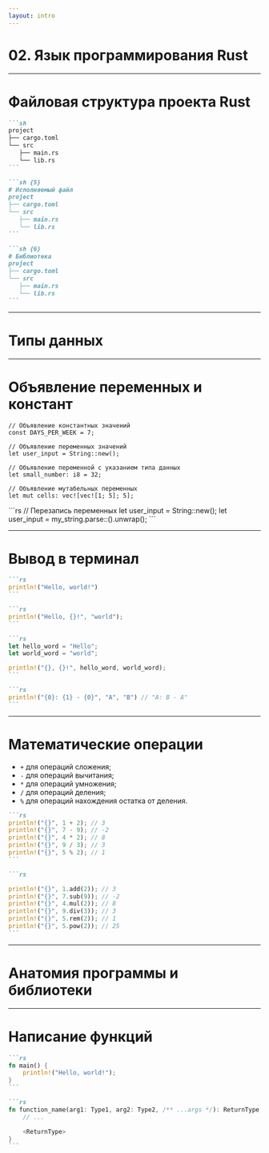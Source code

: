 ```yaml
---
layout: intro
---
```


# 02. Язык программирования Rust

---

# Файловая структура проекта Rust

````md magic-move
```sh
project
├── cargo.toml
└── src
   ├── main.rs
   └── lib.rs
```

```sh {5}
# Исполняемый файл
project
├── cargo.toml
└── src
   ├── main.rs
   └── lib.rs
```

```sh {6}
# Библиотека
project
├── cargo.toml
└── src
   ├── main.rs
   └── lib.rs
```
````

---

# Типы данных

<v-switch>
<template #0>

## Скалярные типы данных

- Знаковые целочисленные: ```i8```, ```i16```, ```i32```, ```i64``` и ```isize```
- Беззнаковые целочисленные: ```u8```, ```u16```, ```u32```, ```u64``` и ```usize```
- Вещественные: ```f32```, ```f64```
- ```char``` скалярное значение Unicode, например: ```'a'```, ```'α'``` и ```'∞'```
- ```bool```: ```true``` или ```false```
- Единичный тип ```()```, значение которого так же ```()```

</template>
<template #1>

## Составные типы данных

- Массивы: ```[1, 2, 3]```
- Кортежи: ```(1, true)```

</template>
</v-switch>

---

# Объявление переменных и констант

```rs{*|1-2|4-5|6-8|10-11}
// Объявление константных значений
const DAYS_PER_WEEK = 7;

// Объявление переменных значений
let user_input = String::new();

// Объявление переменной с указанием типа данных
let small_number: i8 = 32;

// Объявление мутабельных переменных
let mut cells: vec![vec![1; 5]; 5];
```

<div v-click>
```rs
// Перезапись переменных
let user_input = String::new();
let user_input = my_string.parse::<i32>().unwrap();
```
</div>

---

# Вывод в терминал

````md magic-move
```rs
println!("Hello, world!")
```

```rs
println!("Hello, {}!", "world");
```

```rs
let hello_word = "Hello";
let world_word = "world";

println!("{}, {}!", hello_word, world_word);
```

```rs
println!("{0}: {1} - {0}", "A", "B") // "A: B - A"
```
````

---

# Математические операции

- ```+``` для операций сложения;
- ```-``` для операций вычитания;
- ```*``` для операций умножения;
- ```/``` для операций деления;
- ```%``` для операций нахождения остатка от деления.

````md magic-move
```rs
println!("{}", 1 + 2); // 3
println!("{}", 7 - 9); // -2
println!("{}", 4 * 2); // 8
println!("{}", 9 / 3); // 3
println!("{}", 5 % 2); // 1
```

```rs

println!("{}", 1.add(2)); // 3
println!("{}", 7.sub(9)); // -2
println!("{}", 4.mul(2)); // 8
println!("{}", 9.div(3)); // 3
println!("{}", 5.rem(2)); // 1
println!("{}", 5.pow(2)); // 25
```
````

---

# Анатомия программы и библиотеки

<v-switch>
<template #0>

```rs
fn main() {
    println!("Hello, world!");
}
```

</template>
<template #1>

```sh
project
├── cargo.toml
└── src
   ├── mod_1.rs
   ├── mod_2.rs
   └── lib.rs
```

```rs
// lib.rs

pub mod mod_1;
use mod_2::utility;

pub fn hello() {
    println!("Hello!");
}
```
</template>
</v-switch>

---

# Написание функций

````md magic-move
```rs
fn main() {
    println!("Hello, world!");
}
```

```rs
fn function_name(arg1: Type1, arg2: Type2, /** ...args */): ReturnType {
    // ...

    <ReturnType>
}
```
````
